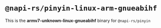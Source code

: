 # `@napi-rs/pinyin-linux-arm-gnueabihf`

This is the **armv7-unknown-linux-gnueabihf** binary for `@napi-rs/pinyin`
